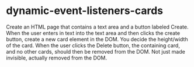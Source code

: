# dynamic-event-listeners-cards
Create an HTML page that contains a text area and a button labeled Create.
When the user enters in text into the text area and then clicks the create button, create a new card element in the DOM. You decide the height/width of the card.
When the user clicks the Delete button, the containing card, and no other cards, should then be removed from the DOM. Not just made invisible, actually removed from the DOM.